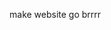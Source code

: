 <!--
**bchiang7/bchiang7** is a ✨ _special_ ✨ repository because its `README.md` (this file) appears on your GitHub profile.

Here are some ideas to get you started:

- 🔭 I’m currently working on ...
- 🌱 I’m currently learning ...
- 👯 I’m looking to collaborate on ...
- 🤔 I’m looking for help with ...
- 💬 Ask me about ...
- 📫 How to reach me: ...
- 😄 Pronouns: ...
- ⚡ Fun fact: ...
-->

make website go brrrr


<!--[![Build a Spotify Connected App](https://user-images.githubusercontent.com/6599979/131181753-1a256c55-80c1-4cb8-85d3-2099f8f11f93.png)](https://www.newline.co/courses/build-a-spotify-connected-app)-->


<!--<img src="https://github.com/bchiang7/bchiang7/blob/main/ihavenoideawhatimdoing.jpg?raw=true" alt="Bailey the golden retriever has no idea what she's doing and neither do I" />-->
